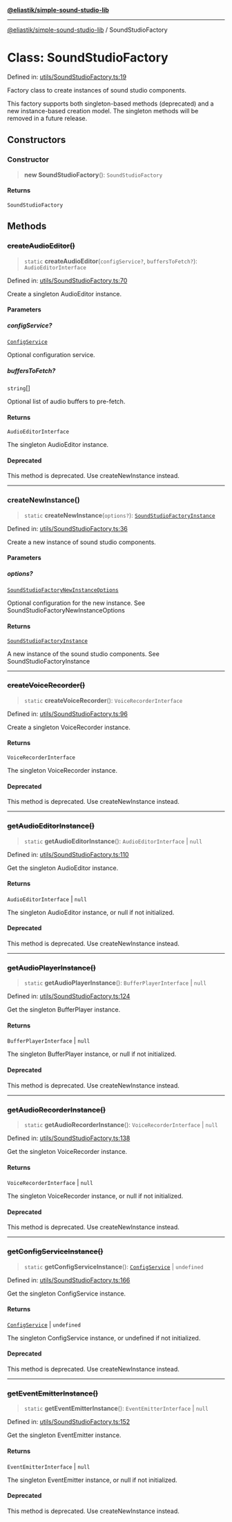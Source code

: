 [**@eliastik/simple-sound-studio-lib**](../README.md)

***

[@eliastik/simple-sound-studio-lib](../README.md) / SoundStudioFactory

# Class: SoundStudioFactory

Defined in: [utils/SoundStudioFactory.ts:19](https://github.com/Eliastik/simple-sound-studio-lib/blob/53fa45aac5142882bc90fc2bf7cad8c5abfb3158/lib/utils/SoundStudioFactory.ts#L19)

Factory class to create instances of sound studio components.

This factory supports both singleton-based methods (deprecated) and a new
instance-based creation model. The singleton methods will be removed in a
future release.

## Constructors

### Constructor

> **new SoundStudioFactory**(): `SoundStudioFactory`

#### Returns

`SoundStudioFactory`

## Methods

### ~~createAudioEditor()~~

> `static` **createAudioEditor**(`configService?`, `buffersToFetch?`): `AudioEditorInterface`

Defined in: [utils/SoundStudioFactory.ts:70](https://github.com/Eliastik/simple-sound-studio-lib/blob/53fa45aac5142882bc90fc2bf7cad8c5abfb3158/lib/utils/SoundStudioFactory.ts#L70)

Create a singleton AudioEditor instance.

#### Parameters

##### configService?

[`ConfigService`](../interfaces/ConfigService.md)

Optional configuration service.

##### buffersToFetch?

`string`[]

Optional list of audio buffers to pre-fetch.

#### Returns

`AudioEditorInterface`

The singleton AudioEditor instance.

#### Deprecated

This method is deprecated. Use createNewInstance instead.

***

### createNewInstance()

> `static` **createNewInstance**(`options?`): [`SoundStudioFactoryInstance`](../interfaces/SoundStudioFactoryInstance.md)

Defined in: [utils/SoundStudioFactory.ts:36](https://github.com/Eliastik/simple-sound-studio-lib/blob/53fa45aac5142882bc90fc2bf7cad8c5abfb3158/lib/utils/SoundStudioFactory.ts#L36)

Create a new instance of sound studio components.

#### Parameters

##### options?

[`SoundStudioFactoryNewInstanceOptions`](../interfaces/SoundStudioFactoryNewInstanceOptions.md)

Optional configuration for the new instance. See SoundStudioFactoryNewInstanceOptions

#### Returns

[`SoundStudioFactoryInstance`](../interfaces/SoundStudioFactoryInstance.md)

A new instance of the sound studio components. See SoundStudioFactoryInstance

***

### ~~createVoiceRecorder()~~

> `static` **createVoiceRecorder**(): `VoiceRecorderInterface`

Defined in: [utils/SoundStudioFactory.ts:96](https://github.com/Eliastik/simple-sound-studio-lib/blob/53fa45aac5142882bc90fc2bf7cad8c5abfb3158/lib/utils/SoundStudioFactory.ts#L96)

Create a singleton VoiceRecorder instance.

#### Returns

`VoiceRecorderInterface`

The singleton VoiceRecorder instance.

#### Deprecated

This method is deprecated. Use createNewInstance instead.

***

### ~~getAudioEditorInstance()~~

> `static` **getAudioEditorInstance**(): `AudioEditorInterface` \| `null`

Defined in: [utils/SoundStudioFactory.ts:110](https://github.com/Eliastik/simple-sound-studio-lib/blob/53fa45aac5142882bc90fc2bf7cad8c5abfb3158/lib/utils/SoundStudioFactory.ts#L110)

Get the singleton AudioEditor instance.

#### Returns

`AudioEditorInterface` \| `null`

The singleton AudioEditor instance, or null if not initialized.

#### Deprecated

This method is deprecated. Use createNewInstance instead.

***

### ~~getAudioPlayerInstance()~~

> `static` **getAudioPlayerInstance**(): `BufferPlayerInterface` \| `null`

Defined in: [utils/SoundStudioFactory.ts:124](https://github.com/Eliastik/simple-sound-studio-lib/blob/53fa45aac5142882bc90fc2bf7cad8c5abfb3158/lib/utils/SoundStudioFactory.ts#L124)

Get the singleton BufferPlayer instance.

#### Returns

`BufferPlayerInterface` \| `null`

The singleton BufferPlayer instance, or null if not initialized.

#### Deprecated

This method is deprecated. Use createNewInstance instead.

***

### ~~getAudioRecorderInstance()~~

> `static` **getAudioRecorderInstance**(): `VoiceRecorderInterface` \| `null`

Defined in: [utils/SoundStudioFactory.ts:138](https://github.com/Eliastik/simple-sound-studio-lib/blob/53fa45aac5142882bc90fc2bf7cad8c5abfb3158/lib/utils/SoundStudioFactory.ts#L138)

Get the singleton VoiceRecorder instance.

#### Returns

`VoiceRecorderInterface` \| `null`

The singleton VoiceRecorder instance, or null if not initialized.

#### Deprecated

This method is deprecated. Use createNewInstance instead.

***

### ~~getConfigServiceInstance()~~

> `static` **getConfigServiceInstance**(): [`ConfigService`](../interfaces/ConfigService.md) \| `undefined`

Defined in: [utils/SoundStudioFactory.ts:166](https://github.com/Eliastik/simple-sound-studio-lib/blob/53fa45aac5142882bc90fc2bf7cad8c5abfb3158/lib/utils/SoundStudioFactory.ts#L166)

Get the singleton ConfigService instance.

#### Returns

[`ConfigService`](../interfaces/ConfigService.md) \| `undefined`

The singleton ConfigService instance, or undefined if not initialized.

#### Deprecated

This method is deprecated. Use createNewInstance instead.

***

### ~~getEventEmitterInstance()~~

> `static` **getEventEmitterInstance**(): `EventEmitterInterface` \| `null`

Defined in: [utils/SoundStudioFactory.ts:152](https://github.com/Eliastik/simple-sound-studio-lib/blob/53fa45aac5142882bc90fc2bf7cad8c5abfb3158/lib/utils/SoundStudioFactory.ts#L152)

Get the singleton EventEmitter instance.

#### Returns

`EventEmitterInterface` \| `null`

The singleton EventEmitter instance, or null if not initialized.

#### Deprecated

This method is deprecated. Use createNewInstance instead.
